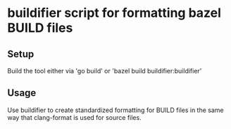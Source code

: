 # buildifier script for formatting bazel BUILD files

## Setup

Build the tool either via 'go build' or 'bazel build buildifier:buildifier'

## Usage

Use buildifier to create standardized formatting for BUILD files in the
same way that clang-format is used for source files.
